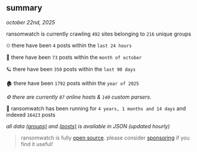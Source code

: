 
## summary
_october 22nd, 2025_

ransomwatch is currently crawling `492` sites belonging to `216` unique groups

⏲ there have been `4` posts within the `last 24 hours`

🦈 there have been `73` posts within the `month of october`

🪐 there have been `350` posts within the `last 90 days`

🏚 there have been `1792` posts within the `year of 2025`

_⚙️ there are currently `87` online hosts & `140` custom parsers._

🦕 ransomwatch has been running for `4 years, 1 months and 14 days` and indexed `16423` posts

_all data  [(groups)](http://ransomwhat.telemetry.ltd/groups) and [(posts)](http://ransomwhat.telemetry.ltd/posts) is available in JSON (updated hourly)_

> ransomwatch is fully [open source](https://github.com/joshhighet/ransomwatch#ransomwatch--). please consider [sponsoring](https://github.com/sponsors/joshhighet) if you find it useful!
